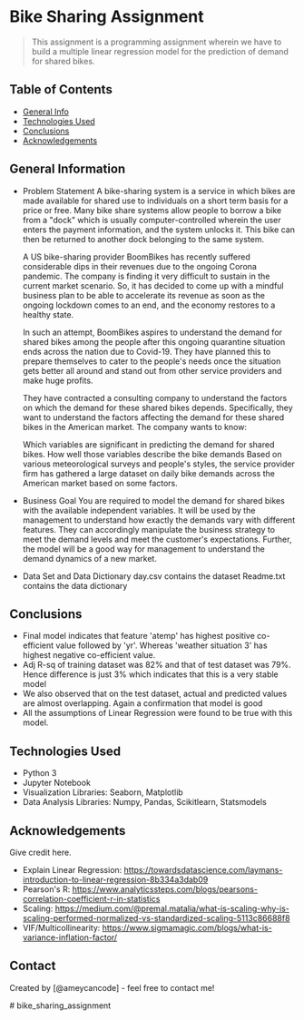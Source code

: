 # Bike Sharing Assignment
> This assignment is a programming assignment wherein we have to build a multiple linear regression model for the prediction of demand for shared bikes. 


## Table of Contents
* [General Info](#general-information)
* [Technologies Used](#technologies-used)
* [Conclusions](#conclusions)
* [Acknowledgements](#acknowledgements)

<!-- You can include any other section that is pertinent to your problem -->

## General Information
- Problem Statement
	A bike-sharing system is a service in which bikes are made available for shared use to individuals on a short term basis for a price or free. Many bike share systems allow people to borrow a bike from a "dock" which is usually computer-controlled wherein the user enters the payment information, and the system unlocks it. This bike can then be returned to another dock belonging to the same system.


	A US bike-sharing provider BoomBikes has recently suffered considerable dips in their revenues due to the ongoing Corona pandemic. The company is finding it very difficult to sustain in the current market scenario. So, it has decided to come up with a mindful business plan to be able to accelerate its revenue as soon as the ongoing lockdown comes to an end, and the economy restores to a healthy state. 


	In such an attempt, BoomBikes aspires to understand the demand for shared bikes among the people after this ongoing quarantine situation ends across the nation due to Covid-19. They have planned this to prepare themselves to cater to the people's needs once the situation gets better all around and stand out from other service providers and make huge profits.


	They have contracted a consulting company to understand the factors on which the demand for these shared bikes depends. Specifically, they want to understand the factors affecting the demand for these shared bikes in the American market. The company wants to know:

	Which variables are significant in predicting the demand for shared bikes.
	How well those variables describe the bike demands
	Based on various meteorological surveys and people's styles, the service provider firm has gathered a large dataset on daily bike demands across the American market based on some factors. 
- Business Goal
	You are required to model the demand for shared bikes with the available independent variables. It will be used by the management to understand how exactly the demands vary with different features. They can accordingly manipulate the business strategy to meet the demand levels and meet the customer's expectations. Further, the model will be a good way for management to understand the demand dynamics of a new market. 
- Data Set and Data Dictionary
	day.csv contains the dataset
	Readme.txt contains the data dictionary

<!-- You don't have to answer all the questions - just the ones relevant to your project. -->

## Conclusions
- Final model indicates that feature 'atemp' has highest positive co-efficient value followed by 'yr'. Whereas 'weather situation 3' has highest negative co-efficient value.
- Adj R-sq of training dataset was 82% and that of test dataset was 79%. Hence difference is just 3% which indicates that this is a very stable model
- We also observed that on the test dataset, actual and predicted values are almost overlapping. Again a confirmation that model is good
- All the assumptions of Linear Regression were found to be true with this model.

<!-- You don't have to answer all the questions - just the ones relevant to your project. -->


## Technologies Used
- Python 3
- Jupyter Notebook
- Visualization Libraries: Seaborn, Matplotlib
- Data Analysis Libraries: Numpy, Pandas, Scikitlearn, Statsmodels

<!-- As the libraries versions keep on changing, it is recommended to mention the version of library used in this project -->

## Acknowledgements
Give credit here.
- Explain Linear Regression: https://towardsdatascience.com/laymans-introduction-to-linear-regression-8b334a3dab09
- Pearson's R: https://www.analyticssteps.com/blogs/pearsons-correlation-coefficient-r-in-statistics
- Scaling: https://medium.com/@premal.matalia/what-is-scaling-why-is-scaling-performed-normalized-vs-standardized-scaling-5113c86688f8
- VIF/Multicollinearity: https://www.sigmamagic.com/blogs/what-is-variance-inflation-factor/


## Contact
Created by [@ameycancode] - feel free to contact me!


<!-- Optional -->
<!-- ## License -->
<!-- This project is open source and available under the [... License](). -->

<!-- You don't have to include all sections - just the one's relevant to your project --># bike_sharing_assignment
